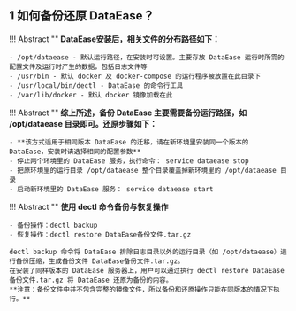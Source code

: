 ## 1 如何备份还原 DataEase？

!!! Abstract ""
    **DataEase安装后，相关文件的分布路径如下：**

    - /opt/dataease - 默认运行路径，在安装时可设置。主要存放 DataEase 运行时所需的配置文件及运行时产生的数据，包括日志文件等
    - /usr/bin - 默认 docker 及 docker-compose 的运行程序被放置在此目录下
    - /usr/local/bin/dectl - DataEase 的命令行工具
    - /var/lib/docker - 默认 docker 镜像加载在此

!!! Abstract ""
    **综上所述，备份 DataEase 主要需要备份运行路径，如 /opt/dataease 目录即可。还原步骤如下：**

    - **该方式适用于相同版本 DataEase 的迁移，请在新环境里安装同一个版本的 DataEase，安装时请选择相同的配置参数**
    - 停止两个环境里的 DataEase 服务，执行命令： service dataease stop
    - 把原环境里的运行目录 /opt/dataease 整个目录覆盖掉新环境里的 /opt/dataease 目录
    - 启动新环境里的 DataEase 服务： service dataease start


!!! Abstract ""
    **使用 dectl 命令备份与恢复操作**

    - 备份操作：dectl backup  
    - 恢复操作：dectl restore DataEase备份文件.tar.gz  

    dectl backup 命令将 DataEase 排除日志目录以外的运行目录（如 /opt/dataease）进行备份压缩，生成备份文件 DataEase备份文件.tar.gz。    
    在安装了同样版本的 DataEase 服务器上，用户可以通过执行 dectl restore DataEase备份文件.tar.gz 将 DataEase 还原为备份的内容。  
    **注意：备份文件中并不包含完整的镜像文件，所以备份和还原操作只能在同版本的情况下执行。**

